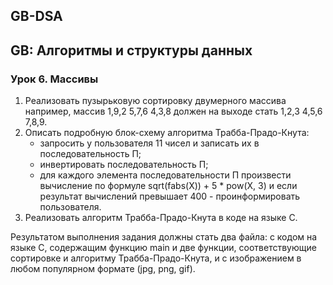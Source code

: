 ## GB-DSA
## GB: Алгоритмы и структуры данных

### Урок 6. Массивы

1. Реализовать пузырьковую сортировку двумерного массива например, массив 1,9,2 5,7,6 4,3,8 должен на выходе стать 1,2,3 4,5,6 7,8,9.
2. Описать подробную блок-схему алгоритма Трабба-Прадо-Кнута:
   - запросить у пользователя 11 чисел и записать их в последовательность П;
   - инвертировать последовательность П;
   - для каждого элемента последовательности П произвести вычисление по формуле sqrt(fabs(Х)) + 5 * pow(Х, 3) и если результат вычислений превышает 400 - проинформировать пользователя.
3. Реализовать алгоритм Трабба-Прадо-Кнута в коде на языке С.

Результатом выполнения задания должны стать два файла: с кодом на языке С, содержащим функцию main и две функции, соответствующие сортировке и алгоритму Трабба-Прадо-Кнута, и с изображением в любом популярном формате (jpg, png, gif).